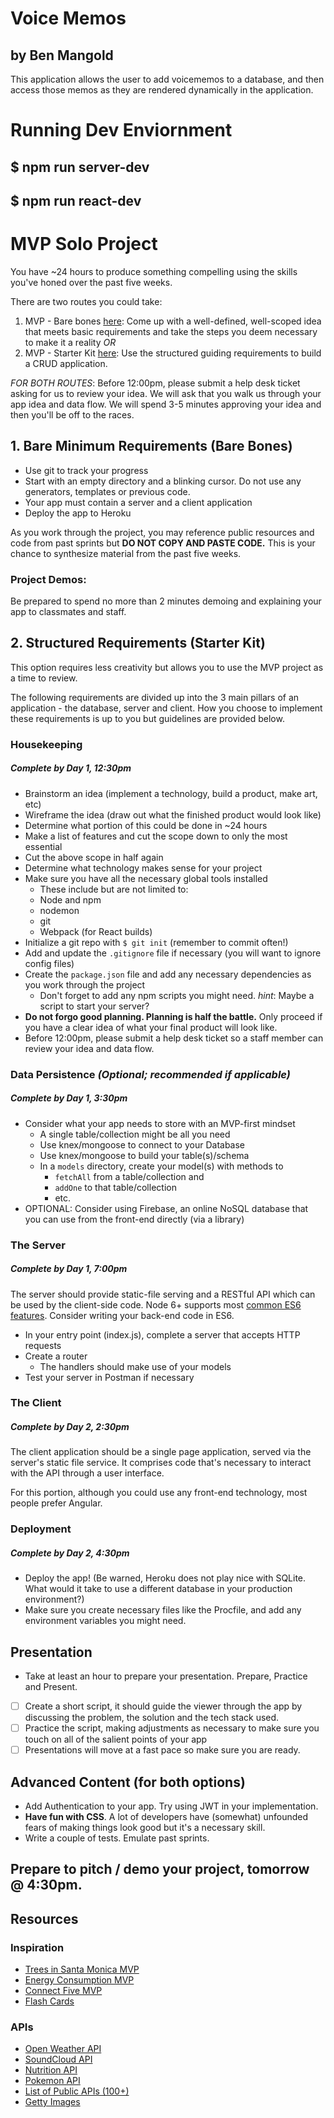 # Voice Memos
## by Ben Mangold

This application allows the user to add voicememos to a database, and then access those memos as they are rendered dynamically in the application.

# Running Dev Enviornment

## $ npm run server-dev
## $ npm run react-dev













# MVP Solo Project

You have ~24 hours to produce something compelling using the skills you've honed over the past five weeks.

There are two routes you could take:

1.  MVP - Bare bones [here](https://github.com/hackreactor/hrnyc18-mvp): Come up with a well-defined, well-scoped idea that meets basic requirements and take the steps you deem necessary to make it a reality _OR_
2.  MVP - Starter Kit [here](https://github.com/hackreactor/hrnyc18-mvp-starter): Use the structured guiding requirements to build a CRUD application.

_FOR BOTH ROUTES_: Before 12:00pm, please submit a help desk ticket asking for us to review your idea. We will ask that you walk us through your app idea and data flow. We will spend 3-5 minutes approving your idea and then you'll be off to the races.

## 1. Bare Minimum Requirements (Bare Bones)

* Use git to track your progress
* Start with an empty directory and a blinking cursor. Do not use any generators, templates or previous code.
* Your app must contain a server and a client application
* Deploy the app to Heroku

As you work through the project, you may reference public resources and code from past sprints but **DO NOT COPY AND PASTE CODE.** This is your chance to synthesize material from the past five weeks.

### Project Demos:

Be prepared to spend no more than 2 minutes demoing and explaining your app to classmates and staff.

## 2. Structured Requirements (Starter Kit)

This option requires less creativity but allows you to use the MVP project as a time to review.

The following requirements are divided up into the 3 main pillars of an application - the database, server and client. How you choose to implement these requirements is up to you but guidelines are provided below.

### Housekeeping

##### Complete by Day 1, 12:30pm

* Brainstorm an idea (implement a technology, build a product, make art, etc)
* Wireframe the idea (draw out what the finished product would look like)
* Determine what portion of this could be done in ~24 hours
* Make a list of features and cut the scope down to only the most essential
* Cut the above scope in half again
* Determine what technology makes sense for your project
* Make sure you have all the necessary global tools installed
  * These include but are not limited to:
  * Node and npm
  * nodemon
  * git
  * Webpack (for React builds)
* Initialize a git repo with `$ git init` (remember to commit often!)
* Add and update the `.gitignore` file if necessary (you will want to ignore config files)
* Create the `package.json` file and add any necessary dependencies as you work through the project
  * Don't forget to add any npm scripts you might need. _hint_: Maybe a script to start your server?
* **Do not forgo good planning. Planning is half the battle.** Only proceed if you have a clear idea of what your final product will look like.
* Before 12:00pm, please submit a help desk ticket so a staff member can review your idea and data flow.

### Data Persistence _(Optional; recommended if applicable)_

##### Complete by Day 1, 3:30pm

* Consider what your app needs to store with an MVP-first mindset
  * A single table/collection might be all you need
  * Use knex/mongoose to connect to your Database
  * Use knex/mongoose to build your table(s)/schema
  * In a `models` directory, create your model(s) with methods to
    * `fetchAll` from a table/collection and
    * `addOne` to that table/collection
    * etc.
* OPTIONAL: Consider using Firebase, an online NoSQL database that you can use from the front-end directly (via a library)

### The Server

##### Complete by Day 1, 7:00pm

The server should provide static-file serving and a RESTful API which can be used by the client-side code. Node 6+ supports most [common ES6 features](http://kangax.github.io/compat-table/es6/#node6). Consider writing your back-end code in ES6.

* In your entry point (index.js), complete a server that accepts HTTP requests
* Create a router
  * The handlers should make use of your models
* Test your server in Postman if necessary

### The Client

##### Complete by Day 2, 2:30pm

The client application should be a single page application, served via the server's static file service. It comprises code that's necessary to interact with the API through a user interface.

For this portion, although you could use any front-end technology, most people prefer Angular.

### Deployment

##### Complete by Day 2, 4:30pm

* Deploy the app! (Be warned, Heroku does not play nice with SQLite. What would it take to use a different database in your production environment?)
* Make sure you create necessary files like the Procfile, and add any environment variables you might need.

## Presentation

* Take at least an hour to prepare your presentation. Prepare, Practice and Present.
* [ ] Create a short script, it should guide the viewer through the app by discussing the problem, the solution and the tech stack used.
* [ ] Practice the script, making adjustments as necessary to make sure you touch on all of the salient points of your app
* [ ] Presentations will move at a fast pace so make sure you are ready.

## Advanced Content (for both options)

* Add Authentication to your app. Try using JWT in your implementation.
* **Have fun with CSS**. A lot of developers have (somewhat) unfounded fears of making things look good but it's a necessary skill.
* Write a couple of tests. Emulate past sprints.

## **Prepare to pitch / demo your project, tomorrow @ 4:30pm.**

## Resources

### Inspiration

* [Trees in Santa Monica MVP](https://pure-brook-58155.herokuapp.com/)
* [Energy Consumption MVP](http://mtham8.github.io/DVUSEnergy/#panel2)
* [Connect Five MVP](https://aqueous-island-89621.herokuapp.com/#/play)
* [Flash Cards](https://flashyourself.firebaseapp.com/)

### APIs

* [Open Weather API](http://openweathermap.org/api)
* [SoundCloud API](https://developers.soundcloud.com/docs/api/guide)
* [Nutrition API](https://developer.nutritionix.com/v1_1/quick-start/upc-scan)
* [Pokemon API](http://pokeapi.co/)
* [List of Public APIs (100+)](https://github.com/toddmotto/public-apis)
* [Getty Images](http://developers.gettyimages.com/en/)
